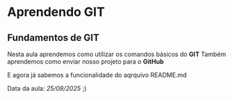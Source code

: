 # Aprendendo GIT
## Fundamentos de GIT

Nesta aula aprendemos como utilizar os comandos básicos do **GIT**
Também aprendemos como enviar nosso projeto para o **GitHub**

E agora já sabemos a funcionalidade do aqrquivo README.md

Data da aula: *25/08/2025* ;)